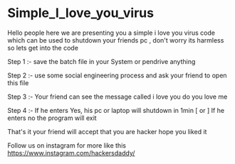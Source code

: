 # Simple_I_love_you_virus
Hello people here we are presenting you a simple i love you virus code which can be used to shutdown your friends pc , don't worry its harmless so lets get into the code

Step 1 :- save the batch file in your System or pendrive anything

Step 2 :- use some social engineering process and ask your friend to open this file 

Step 3 :- Your friend can see the message called i love you do you love me 

Step 4 :- If he enters Yes, his pc or laptop will shutdown in 1min [ or ] If he enters no the program will exit 

That's it your friend will accept that you are hacker hope you liked it 

Follow us on instagram for more like this 
https://www.instagram.com/hackersdaddy/
